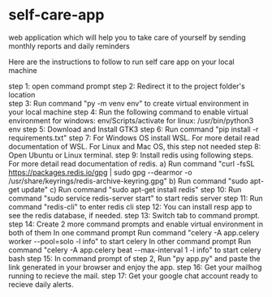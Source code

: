 # self-care-app
web application which will help you to take care of yourself by sending monthly reports and daily reminders

Here are the instructions to follow to run self care app on your local machine

step 1: open command prompt
step 2: Redirect it to the project folder's location  
step 3: Run command "py -m venv env" to create virtual environment in your local machine
step 4: Run the following command to enable virtual environment
			for windows: env/Scripts/activate
			for linux: /usr/bin/python3 env
step 5: Download and Install GTK3
step 6: Run command "pip install -r requirements.txt" 
step 7: For Windows OS install WSL. For more detail read documentation of WSL. For Linux and Mac OS, this step not needed
step 8: Open Ubuntu or Linux terminal.
step 9: Install redis using following steps. For more detail read documentation of redis.
		a) Run command "curl -fsSL https://packages.redis.io/gpg | sudo gpg --dearmor -o /usr/share/keyrings/redis-archive-keyring.gpg"
		b) Run command "sudo apt-get update"
		c) Run command "sudo apt-get install redis"
step 10: Run command "sudo service redis-server start" to start redis server
step 11: Run command "redis-cli" to enter redis cli
step 12: You can install resp app to see the redis database, if needed.
step 13: Switch tab to command prompt.
step 14: Create 2 more command prompts and enable virtual environment in both of them
			In one command prompt Run command "celery -A app.celery worker --pool=solo -l info" to start celery
			In other command prompt Run command "celery  -A app.celery beat --max-interval 1 -l info" to start celery bash
step 15: In command prompt of step 2, Run "py app.py" and paste the link generated in your browser and enjoy the app.
step 16: Get your mailhog running to recieve the mail.
step 17: Get your google chat account ready to recieve daily alerts.
